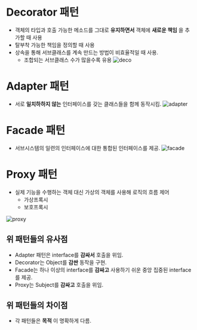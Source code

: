 # Decorator 패턴
  - 객체의 타입과 호출 가능한 메소드를 그대로 __유지하면서__ 객체에 __새로운 책임__ 을 추가할 때 사용
  - 탈부착 가능한 책임을 정의할 때 사용
  - 상속을 통해 서브클래스를 계속 만드는 방법이 비효율적일 때 사용.
    - 조합되는 서브클래스 수가 많을수록 유용
  ![deco](https://user-images.githubusercontent.com/22286957/86119403-5bf56800-bb0d-11ea-87af-b134f6d18ff9.PNG)
# Adapter 패턴
  - 서로 __일치하하지 않는__ 인터페이스를 갖는 클래스들을 함께 동작시킴.
  ![adapter](https://user-images.githubusercontent.com/22286957/86119382-51d36980-bb0d-11ea-9165-6058e99a7604.PNG)
# Facade 패턴
  - 서브시스템의 일련의 인터페이스에 대한 통합된 인터페이스를 제공.
  ![facade](https://user-images.githubusercontent.com/22286957/86119453-729bbf00-bb0d-11ea-8fb2-85fbbe59df11.png)
# Proxy 패턴
  - 실제 기능을 수행하는 객체 대신 가상의 객체를 사용해 로직의 흐름 제어
    - 가상프록시
    - 보호프록시
    
  ![proxy](https://user-images.githubusercontent.com/22286957/86119420-63b50c80-bb0d-11ea-9483-10aca33dbd67.gif)
## 위 패턴들의 유사점
  - Adapter 패턴은 interface를 __감싸서__ 호출을 위임.
  - Decorator는 Object를 __감싼__ 동작을 구현.
  - Facade는 하나 이상의 interface를 __감싸고__ 사용하기 쉬운 중앙 집중된 interface를 제공.
  - Proxy는 Subject를 __감싸고__ 호출을 위임.
## 위 패턴들의 차이점
  - 각 패턴들은 __목적__ 이 명확하게 다름.
